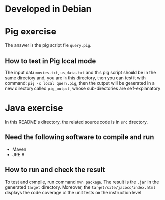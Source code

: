 # Developed in Debian
# Pig exercise
The answer is the pig script file `query.pig`. 
## How to test in Pig local mode
The input data `movies.txt`, `us_data.txt` and this pig script should be in the same directory and, you are in this directory, then you can test it with command: `pig -x local query.pig`, then the output will be generated in a new directory called `pig_output`, whose sub-directories are self-explanatory

# Java exercise
In this README's directory, the related source code is in `src` directory. 
## Need the following software to compile and run
* Maven
* JRE 8
## How to run and check the result
To test and compile, run command `mvn package`. The result is the `.jar` in the generated `target` directory. Moreover, the `target/site/jacoco/index.html` displays the code coverage of the unit tests on the instruction level 
